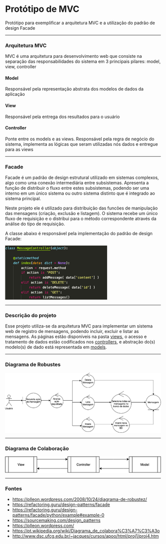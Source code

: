 # Protótipo de MVC
Protótipo para exemplificar a arquitetura MVC e a utilização do padrão de design Facade

--------------------
### Arquitetura MVC
MVC é uma arquitetura para desenvolvimento web que consiste na separação das responsabilidades do sistema em 3 principais pilares: model, view, controller

#### Model
Responsável pela representação abstrata dos modelos de dados da aplicação

#### View
Responsável pela entrega dos resultados para o usuário

#### Controller
Ponte entre os models e as views. Responsável pela regra de negócio do sistema, implementa as lógicas que seram utilizadas nós dados e entregue para as views


--------------------
### Facade

Facade é um padrão de design estrutural utilizado em sistemas complexos, algo como uma conexão intermediária entre subsistemas. Apresenta a função de distribuir o fluxo entre estes subsistemas, podendo ser uma interno em um único sistema ou outro sistema distinto que é integrado ao sistema principal.

Neste projeto ele é utilizado para distribuição das funcões de manipulação das mensagens (criação, exclusão e listagem). O sistema recebe um único fluxo de requisição e o distribui para o método correspondente através da análise do tipo de requisição.

A classe abaixo é responsável pela implementação do padrão de design Facade:

![Implementação Facade](assets/facade.png)


--------------------
### Descrição do projeto

Esse projeto utiliza-se da arquitetura MVC para implementar um sistema web de registro de mensagens, podendo incluir, excluir e listar as mensagens. As páginas estão disponíveis na pasta [views](app/views), o acesso e tratamento de dados estão codificados nos [controllers](app/controllers), e abstração do(s) modelo(s) de dado está representada em [models](app/models).


--------------------
### Diagrama de Robustes
  
  
![Diagrama de Robustez](assets/uml-diagram-robustez.png)


--------------------
### Diagrama de Colaboração
  
  
![Diagrama de Colaboração](assets/uml-diagram-colaboracao.png)
  
  
--------------------
### Fontes
- https://plleon.wordpress.com/2008/10/24/diagrama-de-robustez/
- https://refactoring.guru/design-patterns/facade
- https://refactoring.guru/design-patterns/facade/python/example#example-0
- https://sourcemaking.com/design_patterns
- https://plleon.wordpress.com/
- https://pt.wikipedia.org/wiki/Diagrama_de_colabora%C3%A7%C3%A3o
- http://www.dsc.ufcg.edu.br/~jacques/cursos/apoo/html/proj1/proj4.htm
